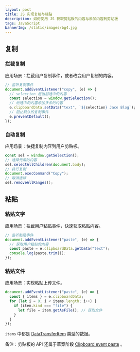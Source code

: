 ```yaml
---
layout: post
title: JS 实现复制与粘贴
description: 如何使用 JS 获取剪贴板的内容与添加内容到剪贴板
tags: JavaScript
bannerImg: /static/images/bg4.jpg
---
```


## 复制

### 拦截复制

应用场景：拦截用户复制事件，或者改变用户复制的内容。

<!--more-->

```javascript
// 监听复制事件
document.addEventListener("copy", (e) => {
  // selection 是当前选中的内容
  const selection = window.getSelection();
  // 给选中的内容添加多余的内容
  e.clipboardData.setData("text", `${selection} Jace Blog`);
  // 阻止默认的复制事件
  e.preventDefault();
});
```

### 自动复制

应用场景：快捷复制内容到用户剪贴板。

```javascript
const sel = window.getSelection();
// 选择元素的内容
sel.selectAllChildren(document.body);
// 执行复制
document.execCommand("Copy");
// 取消选择
sel.removeAllRanges();
```

## 粘贴

### 粘贴文字

应用场景：拦截用户粘贴事件，快速获取粘贴内容。

```javascript
// 监听粘贴事件
document.addEventListener("paste", (e) => {
  // 获取用户粘贴的内容
  const paste = e.clipboardData.getData("text");
  console.log(paste.trim());
});
```

### 粘贴文件

应用场景：实现粘贴上传文件。

```javascript
document.addEventListener("paste", (e) => {
  const { items } = e.clipboardData;
  for (let i = 0; i < items.length; i++) {
    if (item.kind === "file") {
      let file = item.getAsFile(); // 获取文件
    }
  }
});
```

`items` 中都是 [DataTransferItem](https://developer.mozilla.org/en-US/docs/Web/API/DataTransferItem) 类型的数据。

备注：剪贴板的 API 还属于草案阶段 [Clipboard event paste](https://w3c.github.io/clipboard-apis/#clipboard-event-paste) 。
